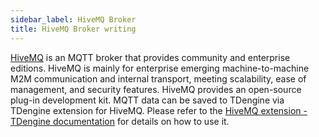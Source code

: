 ```yaml
---
sidebar_label: HiveMQ Broker
title: HiveMQ Broker writing
---
```


[HiveMQ](https://www.hivemq.com/) is an MQTT broker that provides community and enterprise editions. HiveMQ is mainly for enterprise emerging machine-to-machine M2M communication and internal transport, meeting scalability, ease of management, and security features. HiveMQ provides an open-source plug-in development kit. MQTT data can be saved to TDengine via TDengine extension for HiveMQ. Please refer to the [HiveMQ extension - TDengine documentation](https://github.com/huskar-t/hivemq-tdengine-extension/blob/b62a26ecc164a310104df57691691b237e091c89/README_EN.md) for details on how to use it.